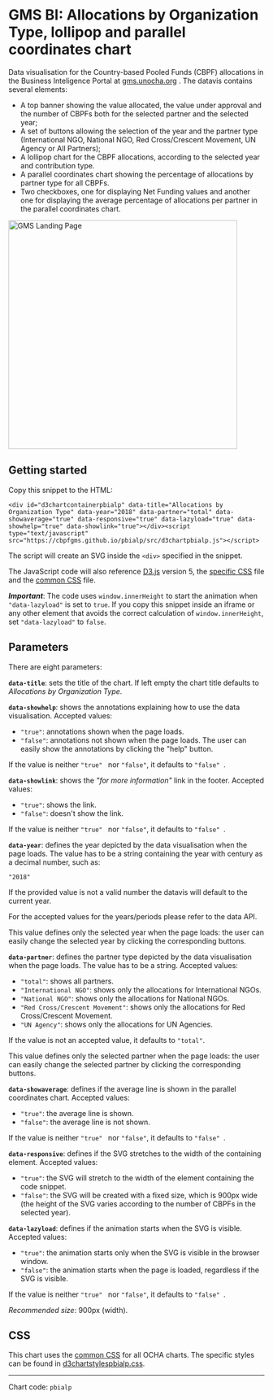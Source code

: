 # GMS BI: Allocations by Organization Type, lollipop and parallel coordinates chart

Data visualisation for the Country-based Pooled Funds (CBPF) allocations in the Business Inteligence Portal at [gms.unocha.org](https://gms.unocha.org/content/cbpf-allocations) . The datavis contains several elements:

- A top banner showing the value allocated, the value under approval and the number of CBPFs both for the selected partner and the selected year;
- A set of buttons allowing the selection of the year and the partner type (International NGO, National NGO, Red Cross/Crescent Movement, UN Agency or All Partners);
- A lollipop chart for the CBPF allocations, according to the selected year and contribution type.
- A parallel coordinates chart showing the percentage of allocations by partner type for all CBPFs.
- Two checkboxes, one for displaying Net Funding values and another one for displaying the average percentage of allocations per partner in the parallel coordinates chart.

<img alt="GMS Landing Page" src="https://cbpfgms.github.io/img/thumbnails/pbialp.png" width="450">

## Getting started

Copy this snippet to the HTML:

```<div id="d3chartcontainerpbialp" data-title="Allocations by Organization Type" data-year="2018" data-partner="total" data-showaverage="true" data-responsive="true" data-lazyload="true" data-showhelp="true" data-showlink="true"></div><script type="text/javascript" src="https://cbpfgms.github.io/pbialp/src/d3chartpbialp.js"></script>```

The script will create an SVG inside the `<div>` specified in the snippet.

The JavaScript code will also reference [D3.js](https://d3js.org) version 5, the [specific CSS](https://github.com/CBPFGMS/cbpfgms.github.io/raw/master/css/d3chartstylespbialp.css) file and the [common CSS](https://github.com/CBPFGMS/cbpfgms.github.io/raw/master/css/d3chartstyles.css) file.

***Important***: The code uses `window.innerHeight` to start the animation when `"data-lazyload"` is set to `true`. If you copy this snippet inside an iframe or any other element that avoids the correct calculation of `window.innerHeight`, set `"data-lazyload"` to `false`.

## Parameters

There are eight parameters:

**`data-title`**: sets the title of the chart. If left empty the chart title defaults to *Allocations by Organization Type*.

**`data-showhelp`**: shows the annotations explaining how to use the data visualisation. Accepted values:

- `"true"`: annotations shown when the page loads.
- `"false"`: annotations not shown when the page loads. The user can easily show the annotations by clicking the "help" button.

If the value is neither `"true" ` nor `"false"`, it defaults to `"false" `.

**`data-showlink`**: shows the *"for more information"* link in the footer. Accepted values:

- `"true"`: shows the link.
- `"false"`: doesn't show the link.

If the value is neither `"true" ` nor `"false"`, it defaults to `"false" `.

**`data-year`**: defines the year depicted by the data visualisation when the page loads. The value has to be a string containing the year with century as a decimal number, such as:

 `"2018"`

If the provided value is not a valid number the datavis will default to the current year.

For the accepted values for the years/periods please refer to the data API.

This value defines only the selected year when the page loads: the user can easily change the selected year by clicking the corresponding buttons.

**`data-partner`**: defines the partner type depicted by the data visualisation when the page loads. The value has to be a string. Accepted values:

- `"total"`: shows all partners.
- `"International NGO"`: shows only the allocations for International NGOs.
- `"National NGO"`: shows only the allocations for National NGOs.
- `"Red Cross/Crescent Movement"`: shows only the allocations for Red Cross/Crescent Movement.
- `"UN Agency"`: shows only the allocations for UN Agencies.

If the value is not an accepted value, it defaults to `"total"`.

This value defines only the selected partner when the page loads: the user can easily change the selected partner by clicking the corresponding buttons.

**`data-showaverage`**: defines if the average line is shown in the parallel coordinates chart. Accepted values:

- `"true"`: the average line is shown.
- `"false"`: the average line is not shown.  

If the value is neither `"true" ` nor `"false"`, it defaults to `"false" `.

**`data-responsive`**: defines if the SVG stretches to the width of the containing element. Accepted values:

- `"true"`: the SVG will stretch to the width of the element containing the code snippet.
- `"false"`: the SVG will be created with a fixed size, which is 900px wide (the height of the SVG varies according to the number of CBPFs in the selected year).

**`data-lazyload`**: defines if the animation starts when the SVG is visible. Accepted values:

- `"true"`: the animation starts only when the SVG is visible in the browser window.
- `"false"`: the animation starts when the page is loaded, regardless if the SVG is visible.

If the value is neither `"true" ` nor `"false"`, it defaults to `"false" `.

*Recommended size*: 900px (width).


## CSS

This chart uses the [common CSS](https://github.com/CBPFGMS/cbpfgms.github.io/raw/master/css/) for all OCHA charts. The specific styles can be found in [d3chartstylespbialp.css](https://github.com/CBPFGMS/cbpfgms.github.io/blob/master/css/d3chartstylespbialp.css).

---
Chart code: `pbialp`
